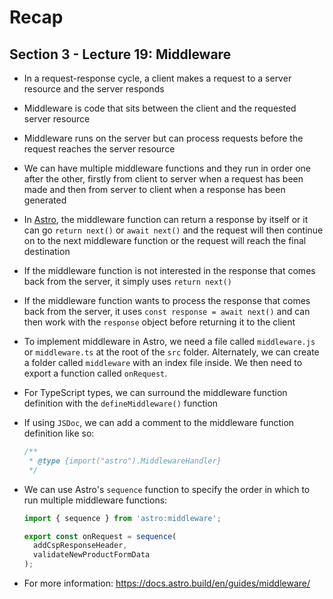 # Recap

## Section 3 - Lecture 19: Middleware

- In a request-response cycle, a client makes a request to a server resource and the server responds
- Middleware is code that sits between the client and the requested server resource
- Middleware runs on the server but can process requests before the request reaches the server resource
- We can have multiple middleware functions and they run in order one after the other, firstly from client to server when a request has been made and then from server to client when a response has been generated
- In [Astro](https://astro.build/), the middleware function can return a response by itself or it can go `return next()` or `await next()` and the request will then continue on to the next middleware function or the request will reach the final destination
- If the middleware function is not interested in the response that comes back from the server, it simply uses `return next()`
- If the middleware function wants to process the response that comes back from the server, it uses `const response = await next()` and can then work with the `response` object before returning it to the client
- To implement middleware in Astro, we need a file called `middleware.js` or `middleware.ts` at the root of the `src` folder. Alternately, we can create a folder called `middleware` with an index file inside. We then need to export a function called `onRequest`.
- For TypeScript types, we can surround the middleware function definition with the `defineMiddleware()` function
- If using `JSDoc`, we can add a comment to the middleware function definition like so:

  ```js
  /**
   * @type {import("astro").MiddlewareHandler}
   */
  ```

- We can use Astro's `sequence` function to specify the order in which to run multiple middleware functions:

  ```js
  import { sequence } from 'astro:middleware';

  export const onRequest = sequence(
    addCspResponseHeader,
    validateNewProductFormData
  );
  ```

- For more information: https://docs.astro.build/en/guides/middleware/
